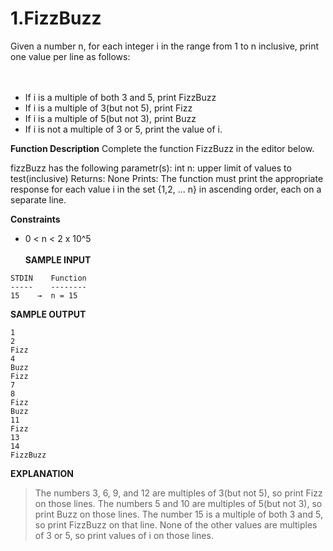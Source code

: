 # 1.FizzBuzz

Given a number n, for each integer i in the range from 1 to n inclusive, print one value per line as follows:
</br></br></br>
+ If i is a multiple of both 3 and 5, print FizzBuzz
+ If i is a multiple of 3(but not 5), print Fizz
+ If i is a multiple of 5(but not 3), print Buzz
+ If i is not a multiple of 3 or 5, print the value of i.<br>

__Function Description__
Complete the function FizzBuzz in the editor below.<br>

fizzBuzz has the following parametr(s):
    int n: upper limit of values to test(inclusive)
Returns: None
Prints:
    The function must print the appropriate response for each value i in the set {1,2, ... n} in ascending order, each on a separate line.
    
 __Constraints__
 * 0 < n < 2 x 10^5<br><br>
 __SAMPLE INPUT__
 ```
 STDIN    Function
-----    --------
15    →  n = 15
 ```
__SAMPLE OUTPUT__
```
1     
2
Fizz
4
Buzz
Fizz
7
8
Fizz
Buzz
11
Fizz
13
14
FizzBuzz
```
__EXPLANATION__
> The numbers 3, 6, 9, and 12 are multiples of 3(but not 5), so print Fizz on those lines.
> The numbers 5 and 10 are multiples of 5(but not 3), so print Buzz on those lines.
> The number 15 is a multiple of both 3 and 5, so print FizzBuzz on that line.
> None of the other values are multiples of 3 or 5, so print values of i on those lines.
